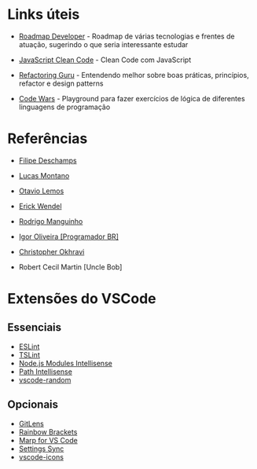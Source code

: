 # Links úteis

- [Roadmap Developer](https://roadmap.sh/) - Roadmap de várias tecnologias e frentes de atuação, sugerindo o que seria interessante estudar

- [JavaScript Clean Code](https://github.com/ryanmcdermott/clean-code-javascript) - Clean Code com JavaScript

- [Refactoring Guru](https://refactoring.guru/) - Entendendo melhor sobre boas práticas, princípios, refactor e design patterns

- [Code Wars](https://www.codewars.com/) - Playground para fazer exercícios de lógica de diferentes linguagens de programação


# Referências

- [Filipe Deschamps](https://www.youtube.com/c/FilipeDeschamps)

- [Lucas Montano](https://www.youtube.com/c/LucasMontano)

- [Otavio Lemos](https://www.youtube.com/user/OtavioALLemos)

- [Erick Wendel](https://www.youtube.com/c/ErickWendelTreinamentos)

- [Rodrigo Manguinho](https://www.youtube.com/c/MangoDeveloper)

- [Igor Oliveira [Programador BR]](https://www.youtube.com/c/Programadorbr)

- [Christopher Okhravi](https://www.youtube.com/c/ChristopherOkhravi)

- Robert Cecil Martin [Uncle Bob]


# Extensões do VSCode

## Essenciais

- [ESLint](https://marketplace.visualstudio.com/items?itemName=dbaeumer.vscode-eslint)
- [TSLint](https://marketplace.visualstudio.com/items?itemName=ms-vscode.vscode-typescript-tslint-plugin)
- [Node.js Modules Intellisense](https://marketplace.visualstudio.com/items?itemName=leizongmin.node-module-intellisense)
- [Path Intellisense](https://marketplace.visualstudio.com/items?itemName=christian-kohler.path-intellisense)
- [vscode-random](https://marketplace.visualstudio.com/items?itemName=jrebocho.vscode-random)

## Opcionais

- [GitLens](https://marketplace.visualstudio.com/items?itemName=eamodio.gitlens)
- [Rainbow Brackets](https://marketplace.visualstudio.com/items?itemName=2gua.rainbow-brackets)
- [Marp for VS Code](https://marketplace.visualstudio.com/items?itemName=marp-team.marp-vscode)
- [Settings Sync](https://marketplace.visualstudio.com/items?itemName=Shan.code-settings-sync)
- [vscode-icons](https://marketplace.visualstudio.com/items?itemName=vscode-icons-team.vscode-icons)
